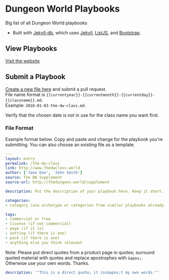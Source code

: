 # Dungeon World Playbooks

Big list of all Dungeon World playbooks

* Built with [Jekyll-db](https://github.com/rypan/jekyll-db), which uses [Jekyll](http://jekyllrb.com/), [ListJS](http://listjs.com/), and [Bootstrap](http://getbootstrap.com/).


## View Playbooks
[Visit the website](https://exposit.github.io/dw-playbooks/)

## Submit a Playbook
[Create a new file here](https://github.com/exposit/dw-playbooks/new/gh-pages/_posts) and submit a pull request.  
File name format is `{[currentyear}}-{{currentmonth}}-{{currentday}}-{{classname}}.md`.  
Example: `2018-01-03-the-dw-class.md`.

Verify that the chosen date is not in use for the class name you want first.

### File Format
Example format below. Copy and paste and change for the playbook you're submitting. You can also choose an existing file as a template.

```yaml
---
layout: entry
permalink: /the-dw-class
link: http://www.thedwclass.world
author: ['Jane Doe', 'John Smith']
source: The DW Supplement
source-url: http://thedungeon.world/supplement

description: Put the description of your playbook here. Keep it short.

categories:
- category (use archetype or categories from similar playbooks already entered)

tags:
- commercial or free
- license (if not commercial)
- pwyw (if it is)
- setting (if there is one)
- pack (if there is one)
- anything else you think relevant
```

Note: Please put direct quotes from a product page in quotes; surround quoted material with quotes and replace apostrophes with ```&apos;```. Otherwise use your own words. Thanks.

```yaml
description: '"This is a direct quote; it isn&apos;t my own words."'
```
